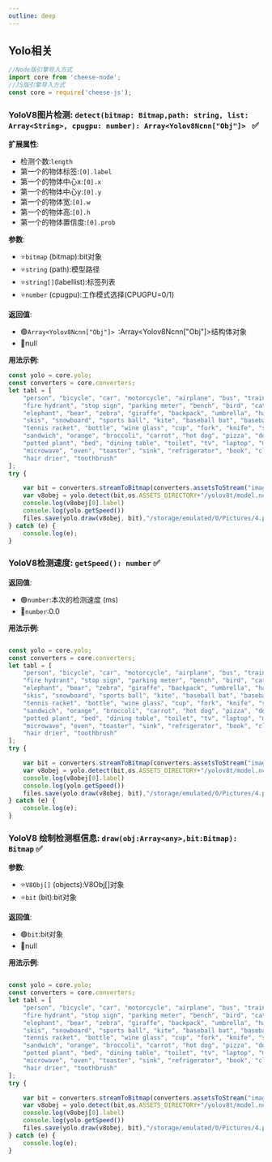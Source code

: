 ```yaml
---
outline: deep
---
```


## Yolo相关

```javascript
//Node版引擎导入方式
import core from 'cheese-node';
//JS版引擎导入方式
const core = require('cheese-js');
```

### YoloV8图片检测: `detect(bitmap: Bitmap,path: string, list: Array<String>, cpugpu: number): Array<Yolov8Ncnn["Obj"]> ` :white_check_mark:

**扩展属性**:

- 检测个数:`length`
- 第一个的物体标签:`[0].label`
- 第一个的物体中心x:`[0].x`
- 第一个的物体中心y:`[0].y`
- 第一个的物体宽:`[0].w`
- 第一个的物体高:`[0].h`
- 第一个的物体置信度:`[0].prob`

**参数**:

- ⭐`bitmap` (bitmap):bit对象
- ⭐`string` (path):模型路径
- ⭐`string[]`(labellist):标签列表
- ⭐`number` (cpugpu):工作模式选择(CPUGPU=0/1)

**返回值**:

- :green_circle:`Array<Yolov8Ncnn["Obj"]> `:Array<Yolov8Ncnn["Obj"]>结构体对象
- :red_circle:null

**用法示例**:

```javascript
const yolo = core.yolo;
const converters = core.converters;
let tabl = [
    "person", "bicycle", "car", "motorcycle", "airplane", "bus", "train", "truck", "boat", "traffic light",
    "fire hydrant", "stop sign", "parking meter", "bench", "bird", "cat", "dog", "horse", "sheep", "cow",
    "elephant", "bear", "zebra", "giraffe", "backpack", "umbrella", "handbag", "tie", "suitcase", "frisbee",
    "skis", "snowboard", "sports ball", "kite", "baseball bat", "baseball glove", "skateboard", "surfboard",
    "tennis racket", "bottle", "wine glass", "cup", "fork", "knife", "spoon", "bowl", "banana", "apple",
    "sandwich", "orange", "broccoli", "carrot", "hot dog", "pizza", "donut", "cake", "chair", "couch",
    "potted plant", "bed", "dining table", "toilet", "tv", "laptop", "mouse", "remote", "keyboard", "cell phone",
    "microwave", "oven", "toaster", "sink", "refrigerator", "book", "clock", "vase", "scissors", "teddy bear",
    "hair drier", "toothbrush"
];
try {

    var bit = converters.streamToBitmap(converters.assetsToStream("image.png"))
    var v8obej = yolo.detect(bit,os.ASSETS_DIRECTORY+"/yolov8t/model.ncnn", tabl, 0)
    console.log(v8obej[0].label)
    console.log(yolo.getSpeed())
    files.save(yolo.draw(v8obej, bit),"/storage/emulated/0/Pictures/4.png")
} catch (e) {
    console.log(e);
}
```

### YoloV8检测速度: `getSpeed(): number` :white_check_mark:

**返回值**:

- :green_circle:`number`:本次的检测速度 (ms)
- :red_circle:`number`:0.0

**用法示例**:

```javascript

const yolo = core.yolo;
const converters = core.converters;
let tabl = [
    "person", "bicycle", "car", "motorcycle", "airplane", "bus", "train", "truck", "boat", "traffic light",
    "fire hydrant", "stop sign", "parking meter", "bench", "bird", "cat", "dog", "horse", "sheep", "cow",
    "elephant", "bear", "zebra", "giraffe", "backpack", "umbrella", "handbag", "tie", "suitcase", "frisbee",
    "skis", "snowboard", "sports ball", "kite", "baseball bat", "baseball glove", "skateboard", "surfboard",
    "tennis racket", "bottle", "wine glass", "cup", "fork", "knife", "spoon", "bowl", "banana", "apple",
    "sandwich", "orange", "broccoli", "carrot", "hot dog", "pizza", "donut", "cake", "chair", "couch",
    "potted plant", "bed", "dining table", "toilet", "tv", "laptop", "mouse", "remote", "keyboard", "cell phone",
    "microwave", "oven", "toaster", "sink", "refrigerator", "book", "clock", "vase", "scissors", "teddy bear",
    "hair drier", "toothbrush"
];
try {

    var bit = converters.streamToBitmap(converters.assetsToStream("image.png"))
    var v8obej = yolo.detect(bit,os.ASSETS_DIRECTORY+"/yolov8t/model.ncnn", tabl, 0)
    console.log(v8obej[0].label)
    console.log(yolo.getSpeed())
    files.save(yolo.draw(v8obej, bit),"/storage/emulated/0/Pictures/4.png")
} catch (e) {
    console.log(e);
}
```

### YoloV8 绘制检测框信息: `draw(obj:Array<any>,bit:Bitmap): Bitmap` :white_check_mark:

**参数**:

- ⭐`V8Obj[]` (objects):V8Obj[]对象
- ⭐`bit` (bit):bit对象

**返回值**:

- :green_circle:`bit`:bit对象
- :red_circle:null

**用法示例**:

```javascript

const yolo = core.yolo;
const converters = core.converters;
let tabl = [
    "person", "bicycle", "car", "motorcycle", "airplane", "bus", "train", "truck", "boat", "traffic light",
    "fire hydrant", "stop sign", "parking meter", "bench", "bird", "cat", "dog", "horse", "sheep", "cow",
    "elephant", "bear", "zebra", "giraffe", "backpack", "umbrella", "handbag", "tie", "suitcase", "frisbee",
    "skis", "snowboard", "sports ball", "kite", "baseball bat", "baseball glove", "skateboard", "surfboard",
    "tennis racket", "bottle", "wine glass", "cup", "fork", "knife", "spoon", "bowl", "banana", "apple",
    "sandwich", "orange", "broccoli", "carrot", "hot dog", "pizza", "donut", "cake", "chair", "couch",
    "potted plant", "bed", "dining table", "toilet", "tv", "laptop", "mouse", "remote", "keyboard", "cell phone",
    "microwave", "oven", "toaster", "sink", "refrigerator", "book", "clock", "vase", "scissors", "teddy bear",
    "hair drier", "toothbrush"
];
try {

    var bit = converters.streamToBitmap(converters.assetsToStream("image.png"))
    var v8obej = yolo.detect(bit,os.ASSETS_DIRECTORY+"/yolov8t/model.ncnn", tabl, 0)
    console.log(v8obej[0].label)
    console.log(yolo.getSpeed())
    files.save(yolo.draw(v8obej, bit),"/storage/emulated/0/Pictures/4.png")
} catch (e) {
    console.log(e);
}
```



